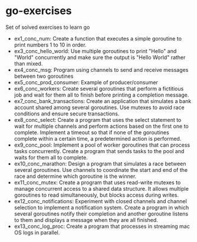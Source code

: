 # go-exercises
Set of solved exercises to learn go

- ex1_conc_num: Create a function that executes a simple goroutine to print numbers 1 to 10 in order.
- ex3_conc_hello_world: Use multiple goroutines to print "Hello" and "World" concurrently and make sure the output is "Hello World" rather than mixed.
- ex4_conc_msg: Program using channels to send and receive messages between two goroutines
- ex5_conc_prod_consumer: Example of producer/consumer 
- ex6_conc_workers: Create several goroutines that perform a fictitious job and wait for them all to finish before printing a completion message.
- ex7_conc_bank_transactions: Create an application that simulates a bank account shared among several goroutines. Use mutexes to avoid race conditions and ensure secure transactions.
- ex8_conc_select: Create a program that uses the select statement to wait for multiple channels and perform actions based on the first one to complete. Implement a timeout so that if none of the goroutines complete within a certain time, a predetermined action is performed.
- ex9_conc_pool: Implement a pool of worker goroutines that can process tasks concurrently. Create a program that sends tasks to the pool and waits for them all to complete.
- ex10_conc_marathon: Design a program that simulates a race between several goroutines. Use channels to coordinate the start and end of the race and determine which goroutine is the winner.
- ex11_conc_mutex: Create a program that uses read-write mutexes to manage concurrent access to a shared data structure. It allows multiple goroutines to read simultaneously, but blocks access during writes.
- ex12_conc_notifications: Experiment with closed channels and channel selection to implement a notification system. Create a program in which several goroutines notify their completion and another goroutine listens to them and displays a message when they are all finished.
- ex13_conc_log_proc: Create a program that processes in streaming mac OS logs in parallel.